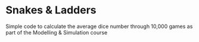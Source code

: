 # Snakes & Ladders

Simple code to calculate the average dice number through 10,000 games as part of the Modelling & Simulation course
